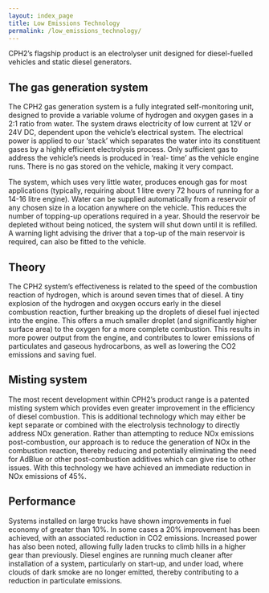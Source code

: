 ```yaml
---
layout: index_page
title: Low Emissions Technology
permalink: /low_emissions_technology/
---
```


CPH2’s flagship product is an electrolyser unit designed for diesel-fuelled vehicles and static diesel generators. 

The gas generation system
-------------------------
The CPH2 gas generation system is a fully integrated self-monitoring unit, designed to provide a variable volume of hydrogen and oxygen gases in a 2:1 ratio from water.
The system draws electricity of low current at 12V or 24V DC, dependent upon the vehicle’s electrical system. The electrical power is applied to our ‘stack’ which separates the water into its constituent gases by a highly efficient electrolysis process.
Only sufficient gas to address the vehicle’s needs is produced in ‘real- time’ as the vehicle engine runs.  There is no gas stored on the vehicle, making it very compact.

The system, which uses very little water, produces enough gas for most applications (typically, requiring about 1 litre every 72 hours of running for a 14-16 litre engine). Water can be supplied automatically from a reservoir of any chosen size in a location anywhere on the vehicle.  This reduces the number of topping-up operations required in a year.  Should the reservoir be depleted without being noticed, the system will shut down until it is refilled.  A warning light advising the driver that a top-up of the main reservoir is required, can also be fitted to the vehicle.

Theory
------
The CPH2 system’s effectiveness is related to the speed of the combustion reaction of hydrogen, which is around seven times that of diesel.  A tiny explosion of the hydrogen and oxygen occurs early in the diesel combustion reaction, further breaking up the droplets of diesel fuel injected into the engine.  This offers a much smaller droplet (and significantly higher surface area) to the oxygen for a more complete combustion.
This results in more power output from the engine, and contributes to lower emissions of particulates and gaseous hydrocarbons, as well as lowering the CO2 emissions and saving fuel.

Misting system 
--------------
The most recent development within CPH2’s product range is a patented misting system which provides even greater improvement in the efficiency of diesel combustion.  This is additional technology which may either be kept separate or combined with the electrolysis technology to directly address NOx generation. Rather than attempting to reduce NOx emissions post-combustion, our approach is to reduce the generation of NOx in the combustion reaction, thereby reducing and potentially eliminating the need for AdBlue or other post-combustion additives which can give rise to other issues.
With this technology we have achieved an immediate reduction in NOx emissions of 45%.

Performance
------------
Systems installed on large trucks have shown improvements in fuel economy of greater than 10%.   In some cases a 20% improvement has been achieved, with an associated reduction in CO2 emissions.
Increased power has also been noted, allowing fully laden trucks to climb hills in a higher gear than previously.
Diesel engines are running much cleaner after installation of a system, particularly on start-up, and under load, where clouds of dark smoke are no longer emitted, thereby contributing to a reduction in particulate emissions.

